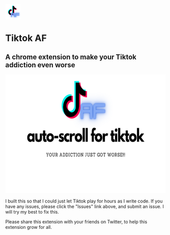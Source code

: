 ![TiktokAF Logo](content/img/AF48.png)

# Tiktok AF

## A chrome extension to make your Tiktok addiction even worse

![Slogan](content/img/auto-scroll%20for%20tiktok%20920x680.png)

I built this so that I could just let Tiktok play for hours
as I write code. If you have any issues, please click the "Issues"
link above, and submit an issue. I will try my best to fix this.

Please share this extension with your friends on Twitter, to help
this extension grow for all.
